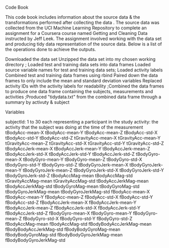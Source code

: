 Code Book

This code book includes information about the source data & the transformations performed after collecting the data .
The source data was collected from the UCI Machine Learning Repository to complete an assignment for a Coursera course 
named Getting and Cleaning Data instructed by Jeff Leek. The assignment involved working with the data set and producing 
tidy data representation of the source data. Below is a list of the operations done to achieve the outputs.

Downloaded the data set Unzipped the data set into my chosen working directory ;
Loaded test and training data sets into data frames Loaded source variable names for test and training data sets;
Loaded activity labels Combined test and training data frames using rbind Paired down the data frames to only include the mean and standard deviation variables Replaced activity IDs with the activity labels for readability ;Combined the data frames to produce one data frame containing the subjects, measurements and activities ;Produced "tidydata.txt" from the combined data frame through a summary by activuty & subject

Variables

subjectId: 1 to 30 each representing a participant in the study activity: the activity that the subject was doing at the time of the measurement tBodyAcc-mean-X tBodyAcc-mean-Y tBodyAcc-mean-Z tBodyAcc-std-X tBodyAcc-std-Y tBodyAcc-std-Z tGravityAcc-mean-X tGravityAcc-mean-Y tGravityAcc-mean-Z tGravityAcc-std-X tGravityAcc-std-Y tGravityAcc-std-Z tBodyAccJerk-mean-X tBodyAccJerk-mean-Y tBodyAccJerk-mean-Z tBodyAccJerk-std-X tBodyAccJerk-std-Y tBodyAccJerk-std-Z tBodyGyro-mean-X tBodyGyro-mean-Y tBodyGyro-mean-Z tBodyGyro-std-X tBodyGyro-std-Y tBodyGyro-std-Z tBodyGyroJerk-mean-X tBodyGyroJerk-mean-Y tBodyGyroJerk-mean-Z tBodyGyroJerk-std-X tBodyGyroJerk-std-Y tBodyGyroJerk-std-Z tBodyAccMag-mean tBodyAccMag-std tGravityAccMag-mean tGravityAccMag-std tBodyAccJerkMag-mean tBodyAccJerkMag-std tBodyGyroMag-mean tBodyGyroMag-std tBodyGyroJerkMag-mean tBodyGyroJerkMag-std fBodyAcc-mean-X fBodyAcc-mean-Y fBodyAcc-mean-Z fBodyAcc-std-X fBodyAcc-std-Y fBodyAcc-std-Z fBodyAccJerk-mean-X fBodyAccJerk-mean-Y fBodyAccJerk-mean-Z fBodyAccJerk-std-X fBodyAccJerk-std-Y fBodyAccJerk-std-Z fBodyGyro-mean-X fBodyGyro-mean-Y fBodyGyro-mean-Z fBodyGyro-std-X fBodyGyro-std-Y fBodyGyro-std-Z fBodyAccMag-mean fBodyAccMag-std fBodyBodyAccJerkMag-mean fBodyBodyAccJerkMag-std fBodyBodyGyroMag-mean fBodyBodyGyroMag-std fBodyBodyGyroJerkMag-mean fBodyBodyGyroJerkMag-std
